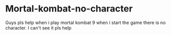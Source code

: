 # Mortal-kombat-no-character
Guys pls help when i play mortal kombat 9 when i start the game there is no character. I can't see it pls help
